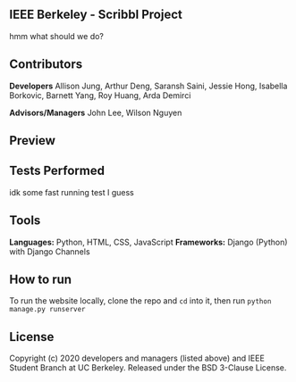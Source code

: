 ## IEEE Berkeley - Scribbl Project
hmm what should we do?


## Contributors
**Developers**
Allison Jung, Arthur Deng, Saransh Saini, Jessie Hong, Isabella Borkovic, Barnett Yang, Roy Huang, Arda Demirci

**Advisors/Managers**
John Lee, Wilson Nguyen


## Preview




## Tests Performed
idk some fast running test I guess 


## Tools
**Languages:** Python, HTML, CSS, JavaScript
**Frameworks:** Django (Python) with Django Channels 


## How to run
To run the website locally, clone the repo and ```cd``` into it, then run ```python manage.py runserver```


## License
Copyright (c) 2020 developers and managers (listed above) and IEEE Student Branch at UC Berkeley. Released under the BSD 3-Clause License.
